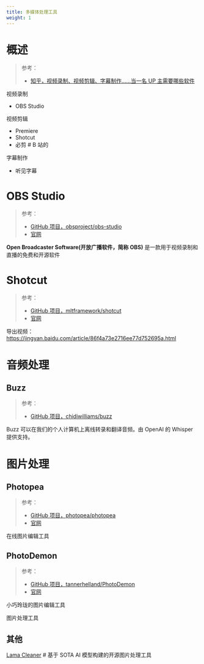 ```yaml
---
title: 多媒体处理工具
weight: 1
---
```


# 概述

> 参考：
> - [知乎，视频录制、视频剪辑、字幕制作......当一名 UP 主需要哪些软件](https://zhuanlan.zhihu.com/p/138863913)

视频录制

- OBS Studio

视频剪辑

- Premiere
- Shotcut
- 必剪 # B 站的

字幕制作

- 听见字幕

# OBS Studio

> 参考：
> - [GitHub 项目，obsproject/obs-studio](https://github.com/obsproject/obs-studio)
> - [官网](https://obsproject.com/)

**Open Broadcaster Software(开放广播软件，简称 OBS)** 是一款用于视频录制和直播的免费和开源软件

# Shotcut

> 参考：
> - [GitHub 项目，mltframework/shotcut](https://github.com/mltframework/shotcut)
> - [官网](https://shotcut.org/)

导出视频：https://jingyan.baidu.com/article/86f4a73e2716ee77d752695a.html

# 音频处理

## Buzz
> 参考：
> - [GitHub 项目，chidiwilliams/buzz](https://github.com/chidiwilliams/buzz)

Buzz 可以在我们的个人计算机上离线转录和翻译音频。由 OpenAI 的 Whisper 提供支持。

# 图片处理

## Photopea

> 参考：
> - [GitHub 项目，photopea/photopea](https://github.com/photopea/photopea)
> - [官网](https://www.photopea.com/)

在线图片编辑工具

## PhotoDemon

> 参考：
> - [GitHub 项目，tannerhelland/PhotoDemon](https://github.com/tannerhelland/PhotoDemon)
> - [官网](https://photodemon.org/)

小巧玲珑的图片编辑工具

图片处理工具

## 其他
[Lama Cleaner](https://github.com/Sanster/lama-cleaner) # 基于 SOTA AI 模型构建的开源图片处理工具